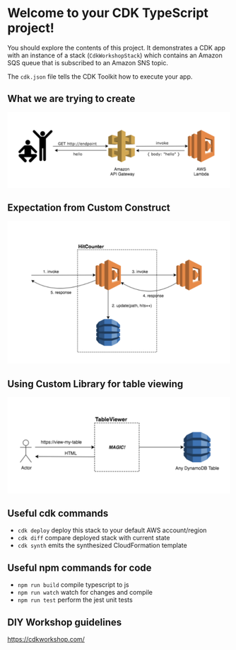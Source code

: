 # Welcome to your CDK TypeScript project!

You should explore the contents of this project. It demonstrates a CDK app with an instance of a stack (`CdkWorkshopStack`)
which contains an Amazon SQS queue that is subscribed to an Amazon SNS topic.

The `cdk.json` file tells the CDK Toolkit how to execute your app.

## What we are trying to create

![Overview](./diagrams/sample_workshop_project.png)

## Expectation from Custom Construct

![Custom Construct](./diagrams/Custom_construct_hitcounter.png)

## Using Custom Library for table viewing

![Custom Construct](./diagrams/using_third_party_construct.png)

## Useful cdk commands

 * `cdk deploy`      deploy this stack to your default AWS account/region
 * `cdk diff`        compare deployed stack with current state
 * `cdk synth`       emits the synthesized CloudFormation template

## Useful npm commands for code
 * `npm run build`   compile typescript to js
 * `npm run watch`   watch for changes and compile
 * `npm run test`    perform the jest unit tests

## DIY Workshop guidelines
https://cdkworkshop.com/

